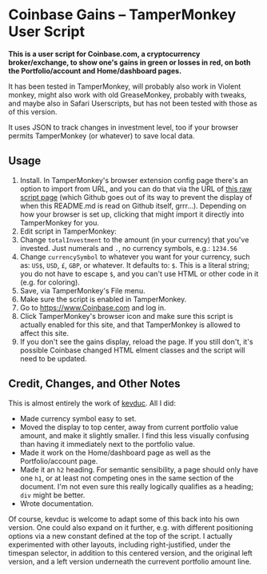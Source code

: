 Coinbase Gains – TamperMonkey User Script
===========================================

**This is a user script for Coinbase.com, a cryptocurrency broker/exchange, to show one's gains in green or losses in red, on both the Portfolio/account and Home/dashboard pages.**

It has been tested in TamperMonkey, will probably also work in Violent monkey, might also work with old GreaseMonkey, probably with tweaks, and maybe also in Safari Userscripts, but has not been tested with those as of this version.

It uses JSON to track changes in investment level, too if your browser permits TamperMonkey (or whatever) to save local data.

Usage
-----

1. Install.  In TamperMonkey's browser extension config page there's an option to import from URL, and you can do that via the URL of [this raw script page](https://raw.githubusercontent.com/SMcCandlish/Coinbase_Gains_TamperMonkey_Script/master/CoinbasePortfolioGains.user.js) (which Github goes out of its way to prevent the display of when this README.md is read on Github itself, grrr...). Depending on how your browser is set up, clicking that might import it directly into TamperMonkey for you.
2. Edit script in TamperMonkey:
3. Change `totalInvestment` to the amount (in your currency) that you've invested. Just numerals and `.`, no currency symbols, e.g.: `1234.56`
4. Change `currencySymbol` to whatever you want for your currency, such as: `US$`, `USD`, `£`, `GBP`, or whatever. It defaults to: `$`.  This is a literal string; you do not have to escape `$`, and you can't use HTML or other code in it (e.g. for coloring).
5. Save, via TamperMonkey's File menu.
6. Make sure the script is enabled in TamperMonkey.
7. Go to <https://www.Coinbase.com> and log in.
8. Click TamperMonkey's browser icon and make sure this script is actually enabled for this site, and that TamperMonkey is allowed to affect this site.
9. If you don't see the gains display, reload the page.  If you still don't, it's possible Coinbase changed HTML elment classes and the script will need to be updated.

Credit, Changes, and Other Notes
--------------------------------

This is almost entirely the work of [kevduc](https://github.com/kevduc/userscripts/edit/master/README.md).  All I did:

* Made currency symbol easy to set.
* Moved the display to top center, away from current portfolio value amount, and make it slightly smaller. I find this less visually confusing than having it immediately next to the portfolio value.
* Made it work on the Home/dashboard page as well as the Portfolio/account page.
* Made it an `h2` heading. For semantic sensibility, a page should only have one `h1`, or at least not competing ones in the same section of the document.  I'm not even sure this really logically qualifies as a heading; `div` might be better.
* Wrote documentation.

Of course, kevduc is welcome to adapt some of this back into his own version.  One could also expand on it further, e.g. with different positioning options via a new constant defined at the top of the script. I actually experimented with other layouts, including right-justified, under the timespan selector, in addition to this centered version, and the original left version, and a left version underneath the currevent portfolio amount line.
